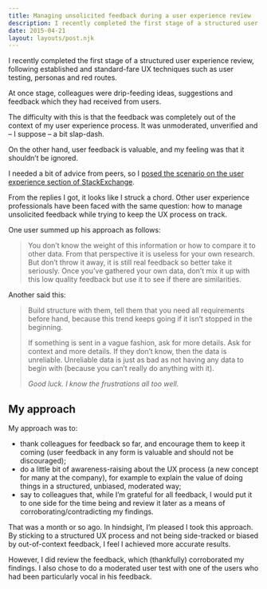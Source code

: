 ```yaml
---
title: Managing unsolicited feedback during a user experience review
description: I recently completed the first stage of a structured user experience review, following...
date: 2015-04-21
layout: layouts/post.njk
---
```


I recently completed the first stage of a structured user experience review, following established and standard-fare UX techniques such as user testing, personas and red routes.

At once stage, colleagues were drip-feeding ideas, suggestions and feedback which they had received from users.

The difficulty with this is that the feedback was completely out of the context of my user experience process. It was unmoderated, unverified and – I suppose – a bit slap-dash.

On the other hand, user feedback is valuable, and my feeling was that it shouldn’t be ignored.

I needed a bit of advice from peers, so I [posed the scenario on the user experience section of StackExchange](https://ux.stackexchange.com/questions/73989/colleagues-drip-feeding-me-feedback-from-random-users-what-should-i-do).

From the replies I got, it looks like I struck a chord. Other user experience professionals have been faced with the same question: how to manage unsolicited feedback while trying to keep the UX process on track.

One user summed up his approach as follows:

> You don’t know the weight of this information or how to compare it to other data. From that perspective it is useless for your own research. But don’t throw it away, it is still real feedback so better take it seriously. Once you’ve gathered your own data, don’t mix it up with this low quality feedback but use it to see if there are similarities.

Another said this:

> Build structure with them, tell them that you need all requirements before hand, because this trend keeps going if it isn’t stopped in the beginning.
> 
> If something is sent in a vague fashion, ask for more details. Ask for context and more details. If they don’t know, then the data is unreliable. Unreliable data is just as bad as not having any data to begin with (because you can’t really do anything with it).
> 
> _Good luck. I know the frustrations all too well._

## My approach

My approach was to:

*   thank colleagues for feedback so far, and encourage them to keep it coming (user feedback in any form is valuable and should not be discouraged);
*   do a little bit of awareness-raising about the UX process (a new concept for many at the company), for example to explain the value of doing things in a structured, unbiased, moderated way;
*   say to colleagues that, while I’m grateful for all feedback, I would put it to one side for the time being and review it later as a means of corroborating/contradicting my findings.

That was a month or so ago. In hindsight, I’m pleased I took this approach. By sticking to a structured UX process and not being side-tracked or biased by out-of-context feedback, I feel I achieved more accurate results.

However, I did review the feedback, which (thankfully) corroborated my findings. I also chose to do a moderated user test with one of the users who had been particularly vocal in his feedback.